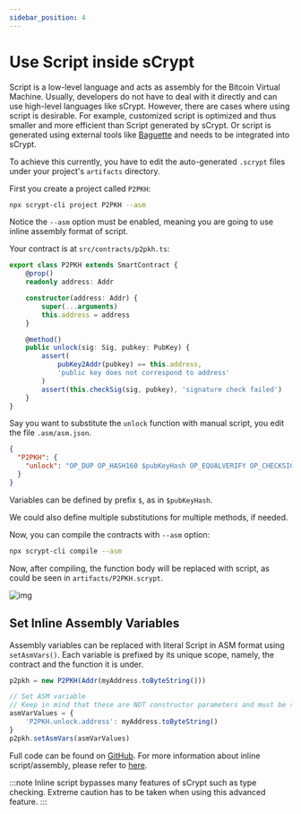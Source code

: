 ```yaml
---
sidebar_position: 4
---
```


# Use Script inside sCrypt

Script is a low-level language and acts as assembly for the Bitcoin Virtual Machine. Usually, developers do not have to deal with it directly and can use high-level languages like sCrypt. However, there are cases where using script is desirable. For example, customized script is optimized and thus smaller and more efficient than Script generated by sCrypt. Or script is generated using external tools like [Baguette](https://replit-docs.frenchfrog42.repl.co) and needs to be integrated into sCrypt.

To achieve this currently, you have to edit the auto-generated `.scrypt` files under your project's `artifacts` directory.

First you create a project called `P2PKH`:
```bash
npx scrypt-cli project P2PKH --asm
```
Notice the `--asm` option must be enabled, meaning you are going to use inline assembly format of script.

Your contract is at `src/contracts/p2pkh.ts`:

```ts
export class P2PKH extends SmartContract {
    @prop()
    readonly address: Addr

    constructor(address: Addr) {
        super(...arguments)
        this.address = address
    }

    @method()
    public unlock(sig: Sig, pubkey: PubKey) {
        assert(
            pubKey2Addr(pubkey) == this.address,
            'public key does not correspond to address'
        )
        assert(this.checkSig(sig, pubkey), 'signature check failed')
    }
}
```

Say you want to substitute the `unlock` function with manual script, you edit the file `.asm/asm.json`.

```json
{
  "P2PKH": {
    "unlock": "OP_DUP OP_HASH160 $pubKeyHash OP_EQUALVERIFY OP_CHECKSIG"
  }
}
```

Variables can be defined by prefix `$`, as in `$pubKeyHash`.

We could also define multiple substitutions for multiple methods, if needed.

Now, you can compile the contracts with `--asm` option:

```sh
npx scrypt-cli compile --asm
```

Now, after compiling, the function body will be replaced with script, as could be seen in `artifacts/P2PKH.scrypt`.

![img](/sCrypt/inline-asm-01.png)



## Set Inline Assembly Variables
Assembly variables can be replaced with literal Script in ASM format using `setAsmVars()`. Each variable is prefixed by its unique scope, namely, the contract and the function it is under.

```ts
p2pkh = new P2PKH(Addr(myAddress.toByteString()))

// Set ASM variable
// Keep in mind that these are NOT constructor parameters and must be set separately.
asmVarValues = {
    'P2PKH.unlock.address': myAddress.toByteString()
}
p2pkh.setAsmVars(asmVarValues)
```

Full code can be found on [GitHub](https://github.com/sCrypt-Inc/boilerplate/blob/master/src/contracts/asmDemo.ts).
For more information about inline script/assembly, please refer to [here](https://scryptdoc.readthedocs.io/en/latest/asm.html).

:::note
Inline script bypasses many features of sCrypt such as type checking. Extreme caution has to be taken when using this advanced feature.
:::